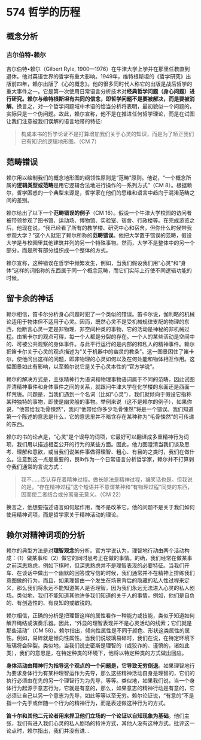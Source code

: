 # 574 哲学的历程

## 概念分析

### 吉尔伯特•赖尔

吉尔伯特•赖尔（Gilbert Ryle, 1900—1976）在牛津大学上学并在那里任教直到退休。他对英语世界的哲学有重大影响。1949年，维特根斯坦的《哲学研究》出版前四年，赖尔出版了《心的概念》。他的很多同时代人称它的出版是战后哲学的重大事件之一。它是第一次使用日常语言分析技术对**经典哲学问题（身心问题）**进行研究。赖尔与维特根斯坦有**共同的信念，即哲学问题不是要被解决，而是要被消解**。换言之，对一个哲学问题域中术语的恰当分析将表明，最初貌似一个问题的，实际只是一个伪问题。故此，赖尔宣称，他不是在推进任何哲学理论，而是在试图让我们注意被我们误解的语言地带的特征:

> 构成本书的哲学论证不是打算增加我们关于心灵的知识，而是为了矫正我们已有知识的逻辑地形图。（CM 7）

## 范畴错误

赖尔用以绘制我们的概念地形图的纲领性原则是“范畴”原则。他说，“一个概念所属的**逻辑类型或范畴**是用它逻辑合法地进行操作的一系列方式”（CM 8）。根据赖尔，哲学困惑的一个典型来源是，哲学家在他们的思维和语言中趋向于混淆范畴之间的差别。

赖尔给出了以下一个**范畴错误的例子**（CM 16）。假设一个牛津大学校园的访问者被带领参观了图书馆、运动场、博物馆、实验室、宿舍、行政楼等。在完成游览之后，他现在说，“我已经看了所有的教学楼、研究中心和宿舍，但你什么时候带我参观大学？”这个人就犯了赖尔所称的**范畴错误**。他把大学置于错误的范畴，假设大学是与校园里其他建筑并列的另一个特殊事物。然而，大学不是整体中的另一个部分，而是所有部分组织成一个整体的方式。

赖尔宣称，这种错误在哲学中频繁发生，例如，当我们假设我们用“心灵”和“身体”这样的词指称的东西属于同一个概念范畴，而它们实际上行使不同逻辑功能的时候。

## 留卡余的神话

赖尔相信，笛卡尔分析身心问题时犯了一个类似的错误。笛卡尔说，伽利略的机械论适用于物体但不适用于心灵。因而，既然心灵不是受机械规律支配的物理的东西，他断言心灵一定是非物理、非空间种类的事物，它的活动是神秘的非机械过程。由笛卡尔的观点可得，每一个人都是分裂的存在。一个人的某些活动是空间中的、可被公共观察的身体事件。与此平行运行的是内部的和私人的精神事件。赖尔把笛卡尔关于心灵的观点描述为“关于机器中的幽灵的教条”。这一图景困住了笛卡尔，使他问出这样的问题，即非物理的心灵如何以及在何处能和物体相互作用。这幅图景如此有影响，以至赖尔说它是关于心灵本性的“官方学说”。

赖尔的解决方式是，主张精神行为语词和物理事物语词属于不同的范畴，因此试图弄清精神事件和身体事件之间的关系，就跟问牛津大学在化学楼的东面还是西面一样荒唐。问题是，当我们遇到一个名词（比如“心灵”），我们就倾向于假设它指称某种独特的事物，即使是幽灵般的事物。举例来说（这不是赖尔的例子），如果你说，“他带给我毛骨悚然”，我问“他带给你多少毛骨悚然”将是一个错误。我们知道第一个陈述的意思是什么，它的意思里并不暗含存在某种称为“毛骨悚然”的可传递的东西。

赖尔的书的论点是，“心灵”是个误导的词项，它最好可以翻译成多重精神行为词项，我们用以描述相互公开的行为的某些方面。因此，他力图澄清当我们谈及思考、理解和意欲，或当我们说某件事做得理智、粗心、有目的之类时，我们在做什么。注意到这一点是重要的，艮lb作为一个日常语言分析哲学家，赖尔并不打算剥夺我们通常的言说方式：

> 我不……否认存在着精神过程。做长除法是精神过程，编笑话也是。但我说的是，“存在精神过程”这个短语并不意谓某种和“有物理过程”同类的东西，因而使二者结合或分离毫无意义。（CM 22）

换言之，他想要描述语言如何起作用，而不是改革它。他的问题不是关于我们如何使用精神词项，而是哲学家关于精神活动的理论。

## 赖尔对精神词项的分析

赖尔的典型方法是对**理智观念**的分析。官方学说认为，理智地行动由两个活动构成：（1）做某事和（2）做它的同时思考正在做的事情。的确，我们经常在做某事之前深思熟虑，例如下棋时，但深思熟虑并不是理智表现的必要特征。当我们开车、在谈话中做出一个幽默的回答或写信的时候，我们通常并不在精神上排练我们意图做的行为。而且，如果理智由一个发生在场景背后的隐藏的私人性过程来定义，那么我们将永远不能知道某人是否理智，因为我们永远无法进入心灵的私人剧场。类似地，我们不能知道其他许多我们知道的关于人的事情，例如，他们是自负的、有创造性的、有良知的或敏锐的。

赖尔相信，正确的分析是把理智这样的属性看作一种能力或技能，类似于知道如何解开绳结或演奏乐器。因此，“外显的理智表现并不是心灵活动的线索；它们就是那些活动”（CM 58）。赖尔指出，倾向性属性是不同于颜色、形状这类属性的属性。例如，易碎就是倾向性属性。当我们说玻璃易碎时，我们在说，在特定环境下玻璃将会碎裂。类似地，当我们说史密斯是理智的（或狡诈的、谨慎的，诸如此类），我们的意思是，在特定种类的环境下，他将以特定种类的方式做出回应。

**身体活动由精神行为指导这个观点的一个问题是，它导致无穷倒退**。如果理智地行为要求身体行为有某种理智运作为先导，那么这些精神活动自身是理智的，它们的执行必须由在先的另一个理智行为为先导，等等。类似地，如果我们说，当一个身体行为起源于意志行为，它就是有意的，那么，如果意志的精神行动是有意的，它必须让自己以另一个意志为先导，如此等等以至无穷。赖尔论证说，“有意的”不是指一个先于或伴随一个行为的精神行为，而是表述做这种行为的方式。

**笛卡尔和其他二元论者用来捍卫他们立场的一个论证以自知现象为基础**。他们主张，我们有进入我们心灵的私人剧场的特许方式，其他人没有这种方式。批评这一论点时，赖尔指出，我们并没有进...